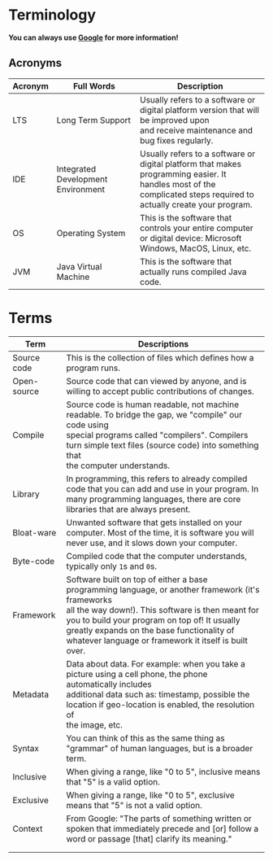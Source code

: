 # Terminology

**You can always use [Google](https://google.com) for more information!**

## Acronyms

| Acronym | Full Words                         | Description                                                                                                                                                             |
|---------|------------------------------------|-------------------------------------------------------------------------------------------------------------------------------------------------------------------------|
| LTS     | Long Term Support                  | Usually refers to a software or digital platform version that will be improved upon <br> and receive maintenance and bug fixes regularly.                               |
| IDE     | Integrated Development Environment | Usually refers to a software or digital platform that makes programming easier. It <br> handles most of the complicated steps required to actually create your program. |
| OS      | Operating System                   | This is the software that controls your entire computer or digital device: Microsoft <br> Windows, MacOS, Linux, etc.                                                   |
| JVM     | Java Virtual Machine               | This is the software that actually runs compiled Java code.                                                                                                             |

# Terms

| Term        | Descriptions                                                                                                                                                                                                                                                                                                          |
|-------------|-----------------------------------------------------------------------------------------------------------------------------------------------------------------------------------------------------------------------------------------------------------------------------------------------------------------------|
| Source code | This is the collection of files which defines how a program runs.                                                                                                                                                                                                                                                     |
| Open-source | Source code that can viewed by anyone, and is willing to accept public contributions of changes.                                                                                                                                                                                                                      |
| Compile     | Source code is human readable, not machine readable. To bridge the gap, we "compile" our code using <br> special programs called "compilers". Compilers turn simple text files (source code) into something that <br>the computer understands.                                                                        |
| Library     | In programming, this refers to already compiled code that you can add and use in your program. In <br> many programming languages, there are core libraries that are always present.                                                                                                                                  |
| Bloat-ware  | Unwanted software that gets installed on your computer. Most of the time, it is software you will <br> never use, and it slows down your computer.                                                                                                                                                                    |
| Byte-code   | Compiled code that the computer understands, typically only `1`s and `0`s.                                                                                                                                                                                                                                            |
| Framework   | Software built on top of either a base programming language, or another framework (it's frameworks <br> all the way down!). This software is then meant for you to build your program on top of! It usually <br> greatly expands on the base functionality of whatever language or framework it itself is built over. |
| Metadata    | Data about data. For example: when you take a picture using a cell phone, the phone automatically includes <br> additional data such as: timestamp, possible the location if geo-location is enabled, the resolution of <br> the image, etc.                                                                          |
| Syntax      | You can think of this as the same thing as "grammar" of human languages, but is a broader term.                                                                                                                                                                                                                       |
| Inclusive   | When giving a range, like "0 to 5", inclusive means that "5" is a valid option.                                                                                                                                                                                                                                       |
| Exclusive   | When giving a range, like "0 to 5", exclusive means that "5" is not a valid option.                                                                                                                                                                                                                                   |
| Context     | From Google: "The parts of something written or spoken that immediately precede and \[or\] follow a word or passage \[that\] clarify its meaning."                                                                                                                                                                    |
|             |                                                                                                                                                                                                                                                                                                                       |
|             |                                                                                                                                                                                                                                                                                                                       |

